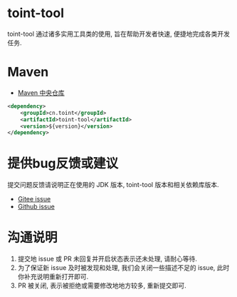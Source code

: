 # toint-tool

toint-tool 通过诸多实用工具类的使用, 旨在帮助开发者快速, 便捷地完成各类开发任务.

# Maven

- [Maven 中央仓库](https://central.sonatype.com/artifact/cn.toint/toint-tool)

```xml
<dependency>
    <groupId>cn.toint</groupId>
    <artifactId>toint-tool</artifactId>
    <version>${version}</version>
</dependency>
```

# 提供bug反馈或建议

提交问题反馈请说明正在使用的 JDK 版本, toint-tool 版本和相关依赖库版本.

- [Gitee   issue](https://gitee.com/toint-admin/toint-tool/issues)
- [Github  issue](https://github.com/toint-admin/toint-tool/issues)

# 沟通说明

1. 提交地 issue 或 PR 未回复并开启状态表示还未处理, 请耐心等待.
2. 为了保证新 issue 及时被发现和处理, 我们会关闭一些描述不足的 issue, 此时你补充说明重新打开即可.
3. PR 被关闭, 表示被拒绝或需要修改地地方较多, 重新提交即可.